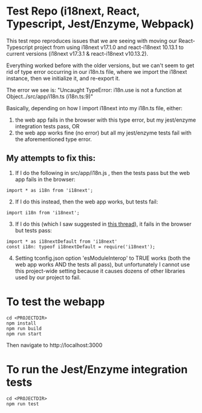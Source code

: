 # Test Repo (i18next, React, Typescript, Jest/Enzyme, Webpack)

This test repo reproduces issues that we are seeing with moving our React-Typescript project from using i18next v17.1.0 and react-i18next 10.13.1 to current versions (i18next v17.3.1 & react-i18next v10.13.2).

Everything worked before with the older versions, but we can't seem to get rid of type error occurring in our i18n.ts file, where we import the i18next instance, then we initialize it, and re-export it.

The error we see is: "Uncaught TypeError: i18n.use is not a function at Object../src/app/i18n.ts (i18n.ts:9)"

Basically, depending on how I import i18next into my i18n.ts file, either:

1. the web app fails in the browser with this type error, but my jest/enzyme integration tests pass,
   OR
2. the web app works fine (no error) but all my jest/enzyme tests fail with the aforementioned type error.

## My attempts to fix this:

1. If I do the following in src/app/i18n.js , then the tests pass but the web app fails in the browser:

```
import * as i18n from 'i18next';
```

2. If I do this instead, then the web app works, but tests fail:

```
import i18n from 'i18next';
```

3. If I do this (which I saw suggested in [this thread](https://github.com/i18next/i18next/issues/1177)), it fails in the browser but tests pass:

```
import * as i18nextDefault from 'i18next'
const i18n: typeof i18nextDefault = require('i18next');
```

4.  Setting tconfig.json option 'esModuleInterop' to TRUE works (both the web app works AND the tests all pass), but unfortunately I cannot use this project-wide setting because it causes dozens of other libraries used by our project to fail.

# To test the webapp

```
cd <PROJECTDIR>
npm install
npm run build
npm run start
```

Then navigate to http://localhost:3000

# To run the Jest/Enzyme integration tests

```
cd <PROJECTDIR>
npm run test
```
